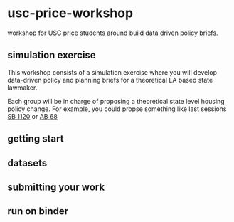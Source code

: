 # usc-price-workshop
workshop for USC price students around build data driven policy briefs.


## simulation exercise 

This workshop consists of a simulation exercise where you will develop data-driven policy and planning briefs for a theoretical LA based state lawmaker. 

Each group will be in charge of proposing a theoretical state level housing policy change. For example, you could propse something like last sessions [SB 1120](https://leginfo.legislature.ca.gov/faces/billNavClient.xhtml?bill_id=201920200SB1120) or [AB 68](https://leginfo.legislature.ca.gov/faces/billNavClient.xhtml?bill_id=201920200AB68)

## getting start 

## datasets 

## submitting your work 

## run on binder 
